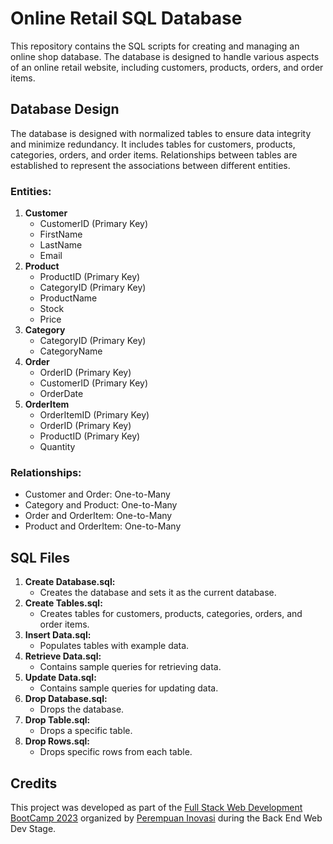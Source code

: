 # Online Retail SQL Database
This repository contains the SQL scripts for creating and managing an online shop database. The database is designed to handle various aspects of an online retail website, including customers, products, orders, and order items.

## Database Design
The database is designed with normalized tables to ensure data integrity and minimize redundancy. It includes tables for customers, products, categories, orders, and order items. Relationships between tables are established to represent the associations between different entities.

### Entities:
1. **Customer**
    * CustomerID (Primary Key)
    * FirstName
    * LastName
    * Email
2. **Product**
    * ProductID (Primary Key)
    * CategoryID (Primary Key)
    * ProductName
    * Stock
    * Price
3. **Category**
    * CategoryID (Primary Key)
    * CategoryName
4. **Order**
    * OrderID (Primary Key)
    * CustomerID (Primary Key)
    * OrderDate
5. **OrderItem**
    * OrderItemID (Primary Key)
    * OrderID (Primary Key)
    * ProductID (Primary Key)
    * Quantity

### Relationships:
* Customer and Order: One-to-Many
* Category and Product: One-to-Many
* Order and OrderItem: One-to-Many
* Product and OrderItem: One-to-Many

## SQL Files
1. **Create Database.sql:**
    * Creates the database and sets it as the current database.
2. **Create Tables.sql:**
    * Creates tables for customers, products, categories, orders, and order items.
3. **Insert Data.sql:**
    * Populates tables with example data.
4. **Retrieve Data.sql:**
    * Contains sample queries for retrieving data.
5. **Update Data.sql:**
    * Contains sample queries for updating data.
6. **Drop Database.sql:**
    * Drops the database.
7. **Drop Table.sql:**
    * Drops a specific table.
8. **Drop Rows.sql:**
    * Drops specific rows from each table.

## Credits
This project was developed as part of the [Full Stack Web Development BootCamp 2023](https://program.skilvul.com/bootcamp-pi2023-webdev) organized by [Perempuan Inovasi](https://www.markoding.org/perempuan-inovasi) during the Back End Web Dev Stage.